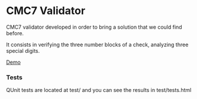 CMC7 Validator
==============

CMC7 validator developed in order to bring a solution that we could find before.

It consists in verifying the three number blocks of a check, analyzing three special digits.

[Demo](http://jsbin.com/uXiyEZE/2/)

### Tests
QUnit tests are located at test/ and you can see the results in test/tests.html